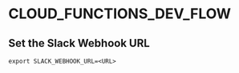 # CLOUD_FUNCTIONS_DEV_FLOW

## Set the Slack Webhook URL
```shell
export SLACK_WEBHOOK_URL=<URL>
```